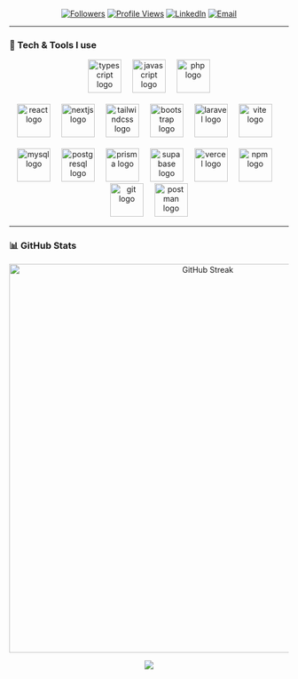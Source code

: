 

<p align="center">
  <a href="https://github.com/HamkaZainulArdhi?tab=followers"><img alt="Followers" src="https://img.shields.io/github/followers/HamkaZainulArdhi?style=flat&label=Followers"></a>
  <a href="https://github.com/HamkaZainulArdhi"><img alt="Profile Views" src="https://komarev.com/ghpvc/?username=HamkaZainulArdhi&style=flat"></a>
  <a href="https://www.linkedin.com/in/muhammad-haikal-faruq-923b62336/"><img alt="LinkedIn" src="https://img.shields.io/badge/LinkedIn-0A66C2?logo=linkedin&logoColor=white"></a>
  <a href="mailto:HamkaZainulArdhi@gmail.com"><img alt="Email" src="https://img.shields.io/badge/Email-contact-orange"></a>
</p>

---

### 🧰 Tech & Tools I use

<div align="center">
  <!-- Languages -->
  <img src="https://skillicons.dev/icons?i=ts" height="60" alt="typescript logo" />
  <img width="12" />
  <img src="https://skillicons.dev/icons?i=javascript" height="60" alt="javascript logo" />
  <img width="12" />
  <img src="https://skillicons.dev/icons?i=php" height="60" alt="php logo" />
  
  <br />
  <br />

  <!-- Frameworks & Libraries -->
  <img src="https://skillicons.dev/icons?i=react" height="60" alt="react logo" />
  <img width="12" />
  <img src="https://skillicons.dev/icons?i=nextjs" height="60" alt="nextjs logo" />
  <img width="12" />
  <img src="https://skillicons.dev/icons?i=tailwind" height="60" alt="tailwindcss logo" />
  <img width="12" />
  <img src="https://skillicons.dev/icons?i=bootstrap" height="60" alt="bootstrap logo" />
  <img width="12" />
  <img src="https://skillicons.dev/icons?i=laravel" height="60" alt="laravel logo" />
  <img width="12" />
  <img src="https://skillicons.dev/icons?i=vite" height="60" alt="vite logo" />
  <img width="12" />
  
  <br />
  <br />

  <!-- Database & ORM -->
  <img src="https://skillicons.dev/icons?i=mysql" height="60" alt="mysql logo" />
  <img width="12" />
  <img src="https://skillicons.dev/icons?i=postgres" height="60" alt="postgresql logo" />
  <img width="12" />
  <img src="https://skillicons.dev/icons?i=prisma" height="60" alt="prisma logo" />
  <img width="12" />
  <img src="https://skillicons.dev/icons?i=supabase" height="60" alt="supabase logo" />
  <img width="12" />
  


  <!-- Deployment & Package Manager -->
  <img src="https://skillicons.dev/icons?i=vercel" height="60" alt="vercel logo" />
  <img width="12" />
  <img src="https://skillicons.dev/icons?i=npm" height="60" alt="npm logo" />
  <img width="12" />
  


  <!-- Tools -->
  <img src="https://skillicons.dev/icons?i=git" height="60" alt="git logo" />
  <img width="12" />
  <img src="https://skillicons.dev/icons?i=postman" height="60" alt="postman logo" />
</div>


---

### 📊 GitHub Stats

<p align="center">
  <a href="https://git.io/streak-stats">
    <img
      src="https://github-readme-streak-stats-beryl-mu.vercel.app?user=HamkaZainulArdhi&hide_border=false&date_format=j%20M%5B%20Y%5D"
      alt="GitHub Streak"
      width="700"  />
  </a>
</p>

<p align="center">
  <img src="https://github-readme-activity-graph.vercel.app/graph?username=HamkaZainulArdhi&radius=8&hide_border=true" />
</p>
